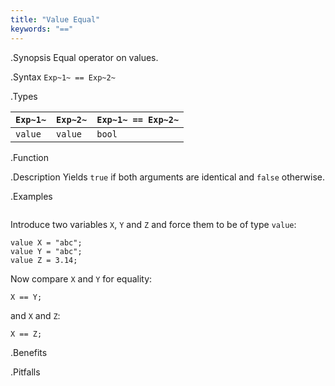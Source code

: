 ```yaml
---
title: "Value Equal"
keywords: "=="
---
```


.Synopsis
Equal operator on values.

.Syntax
`Exp~1~ == Exp~2~`

.Types


| `Exp~1~`   | `Exp~2~` | `Exp~1~ == Exp~2~`  |
| --- | --- | --- |
| `value`     |  `value`  | `bool`                |


.Function

.Description
Yields `true` if both arguments are identical and `false` otherwise.

.Examples
```rascal-shell
```
Introduce two variables `X`, `Y` and `Z` and force them to be of type `value`:
```rascal-shell,continue
value X = "abc";
value Y = "abc";
value Z = 3.14;
```
Now compare `X` and `Y` for equality:
```rascal-shell,continue
X == Y;
```
and `X` and `Z`:
```rascal-shell,continue
X == Z;
```

.Benefits

.Pitfalls

